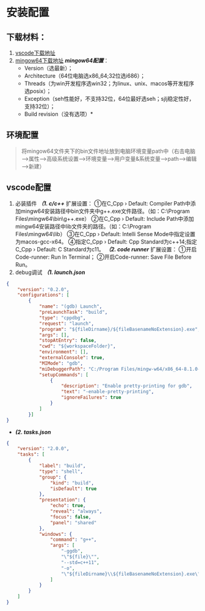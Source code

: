 # 安装配置
## 下载材料：
1.  [vscode下载地址](https://code.visualstudio.com/)
2.  [mingow64下载地址](https://www.mingw-w64.org/downloads/)
	***mingow64配置***：
	* Version（选最新）；
	* Architecture（64位电脑选x86_64;32位选i686）；
	* Threads（为win开发程序选win32；为linux、unix、macos等开发程序选posix）；
	* Exception（seh性能好，不支持32位，64位最好选seh；sjlj稳定性好，支持32位）；
	* Build revision（没有选项）*
## 环境配置
>将mingow64文件夹下的bin文件地址放到电脑环境变量path中（右击电脑——>属性——>高级系统设置——>环境变量——>用户变量&系统变量——>path——>编辑——>新建）
## vscode配置
1. 必装插件
	***（1. c/c++***
		扩展设置：
		 ①在C_Cpp › Default: Compiler Path中添加mingw64安装路径中bin文件夹中g++.exe文件路径。（如：C:\Program Files\mingw64\bin\g++.exe）
		 ②在C_Cpp › Default: Include Path中添加mingw64安装路径中lib文件夹的路径。（如：C:\Program Files\mingw64\lib）
		③在C_Cpp › Default: Intelli Sense Mode中指定设置为macos-gcc-x64。
		④指定C_Cpp › Default: Cpp Standard为c++14;指定C_Cpp › Default: C Standard为c11。
	***（2. code runner***
		扩展设置：
		①开启Code-runner: Run In Terminal；
		②开启Code-runner: Save File Before Run。
2. debug调试
***（1. launch.json***
```json
{
    "version": "0.2.0",
    "configurations": [
        {
            "name": "(gdb) Launch",
            "preLaunchTask": "build",
            "type": "cppdbg",
            "request": "launch",
            "program": "${fileDirname}/${fileBasenameNoExtension}.exe",
            "args": [],
            "stopAtEntry": false,
            "cwd": "${workspaceFolder}",
            "environment": [],
            "externalConsole": true,
            "MIMode": "gdb",
            "miDebuggerPath": "C:/Program Files/mingw-w64/x86_64-8.1.0-posix-seh-rt_v6-rev0/mingw64/bin/gdb.exe", // 这里修改GDB路径为安装的mingw64的bin下的gdb.exe路径
            "setupCommands": [
                {
                    "description": "Enable pretty-printing for gdb",
                    "text": "-enable-pretty-printing",
                    "ignoreFailures": true
                }
            ]
        }]
}
```

- ***(2. tasks.json***
```json
{
    "version": "2.0.0",
    "tasks": [
        {
            "label": "build",
            "type": "shell",
            "group": {
                "kind": "build",
                "isDefault": true
            },
            "presentation": {
                "echo": true,
                "reveal": "always",
                "focus": false,
                "panel": "shared"
            },
            "windows": {
                "command": "g++",
                "args": [
                    "-ggdb",
                    "\"${file}\"",
                    "--std=c++11",
                    "-o",
                    "\"${fileDirname}\\${fileBasenameNoExtension}.exe\""
                ]
            }
        }
    ]
}
```
